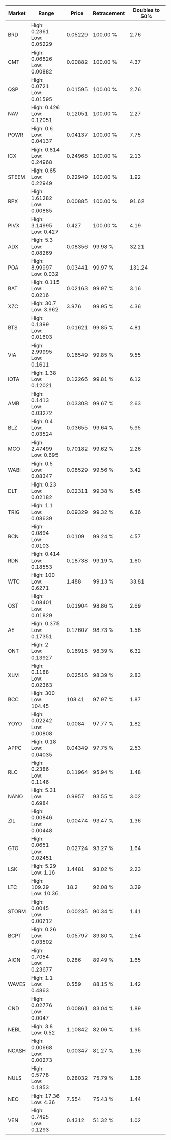 | Market | Range | Price| Retracement | Doubles to 50% |
| --- | --- | --- | --- | --- |
| BRD | High: 0.2361<br />Low: 0.05229 | 0.05229 | 100.00 % | 2.76 |
| CMT | High: 0.06826<br />Low: 0.00882 | 0.00882 | 100.00 % | 4.37 |
| QSP | High: 0.0721<br />Low: 0.01595 | 0.01595 | 100.00 % | 2.76 |
| NAV | High: 0.426<br />Low: 0.12051 | 0.12051 | 100.00 % | 2.27 |
| POWR | High: 0.6<br />Low: 0.04137 | 0.04137 | 100.00 % | 7.75 |
| ICX | High: 0.814<br />Low: 0.24968 | 0.24968 | 100.00 % | 2.13 |
| STEEM | High: 0.65<br />Low: 0.22949 | 0.22949 | 100.00 % | 1.92 |
| RPX | High: 1.61282<br />Low: 0.00885 | 0.00885 | 100.00 % | 91.62 |
| PIVX | High: 3.14995<br />Low: 0.427 | 0.427 | 100.00 % | 4.19 |
| ADX | High: 5.3<br />Low: 0.08269 | 0.08356 | 99.98 % | 32.21 |
| POA | High: 8.99997<br />Low: 0.032 | 0.03441 | 99.97 % | 131.24 |
| BAT | High: 0.115<br />Low: 0.0216 | 0.02163 | 99.97 % | 3.16 |
| XZC | High: 30.7<br />Low: 3.962 | 3.976 | 99.95 % | 4.36 |
| BTS | High: 0.1399<br />Low: 0.01603 | 0.01621 | 99.85 % | 4.81 |
| VIA | High: 2.99995<br />Low: 0.1611 | 0.16549 | 99.85 % | 9.55 |
| IOTA | High: 1.38<br />Low: 0.12021 | 0.12266 | 99.81 % | 6.12 |
| AMB | High: 0.1413<br />Low: 0.03272 | 0.03308 | 99.67 % | 2.63 |
| BLZ | High: 0.4<br />Low: 0.03524 | 0.03655 | 99.64 % | 5.95 |
| MCO | High: 2.47499<br />Low: 0.695 | 0.70182 | 99.62 % | 2.26 |
| WABI | High: 0.5<br />Low: 0.08347 | 0.08529 | 99.56 % | 3.42 |
| DLT | High: 0.23<br />Low: 0.02182 | 0.02311 | 99.38 % | 5.45 |
| TRIG | High: 1.1<br />Low: 0.08639 | 0.09329 | 99.32 % | 6.36 |
| RCN | High: 0.0894<br />Low: 0.0103 | 0.0109 | 99.24 % | 4.57 |
| RDN | High: 0.414<br />Low: 0.18553 | 0.18738 | 99.19 % | 1.60 |
| WTC | High: 100<br />Low: 0.6271 | 1.488 | 99.13 % | 33.81 |
| OST | High: 0.08401<br />Low: 0.01829 | 0.01904 | 98.86 % | 2.69 |
| AE | High: 0.375<br />Low: 0.17351 | 0.17607 | 98.73 % | 1.56 |
| ONT | High: 2<br />Low: 0.13927 | 0.16915 | 98.39 % | 6.32 |
| XLM | High: 0.1188<br />Low: 0.02363 | 0.02516 | 98.39 % | 2.83 |
| BCC | High: 300<br />Low: 104.45 | 108.41 | 97.97 % | 1.87 |
| YOYO | High: 0.02242<br />Low: 0.00808 | 0.0084 | 97.77 % | 1.82 |
| APPC | High: 0.18<br />Low: 0.04035 | 0.04349 | 97.75 % | 2.53 |
| RLC | High: 0.2386<br />Low: 0.1146 | 0.11964 | 95.94 % | 1.48 |
| NANO | High: 5.31<br />Low: 0.6984 | 0.9957 | 93.55 % | 3.02 |
| ZIL | High: 0.00846<br />Low: 0.00448 | 0.00474 | 93.47 % | 1.36 |
| GTO | High: 0.0651<br />Low: 0.02451 | 0.02724 | 93.27 % | 1.64 |
| LSK | High: 5.29<br />Low: 1.16 | 1.4481 | 93.02 % | 2.23 |
| LTC | High: 109.29<br />Low: 10.36 | 18.2 | 92.08 % | 3.29 |
| STORM | High: 0.0045<br />Low: 0.00212 | 0.00235 | 90.34 % | 1.41 |
| BCPT | High: 0.26<br />Low: 0.03502 | 0.05797 | 89.80 % | 2.54 |
| AION | High: 0.7054<br />Low: 0.23677 | 0.286 | 89.49 % | 1.65 |
| WAVES | High: 1.1<br />Low: 0.4863 | 0.559 | 88.15 % | 1.42 |
| CND | High: 0.02776<br />Low: 0.0047 | 0.00861 | 83.04 % | 1.89 |
| NEBL | High: 3.8<br />Low: 0.52 | 1.10842 | 82.06 % | 1.95 |
| NCASH | High: 0.00668<br />Low: 0.00273 | 0.00347 | 81.27 % | 1.36 |
| NULS | High: 0.5778<br />Low: 0.1853 | 0.28032 | 75.79 % | 1.36 |
| NEO | High: 17.36<br />Low: 4.36 | 7.554 | 75.43 % | 1.44 |
| VEN | High: 0.7495<br />Low: 0.1293 | 0.4312 | 51.32 % | 1.02 |
